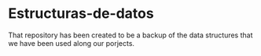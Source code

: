 # Estructuras-de-datos

That repository has been created to be a backup of the data structures that we have been used along our porjects.<br>

